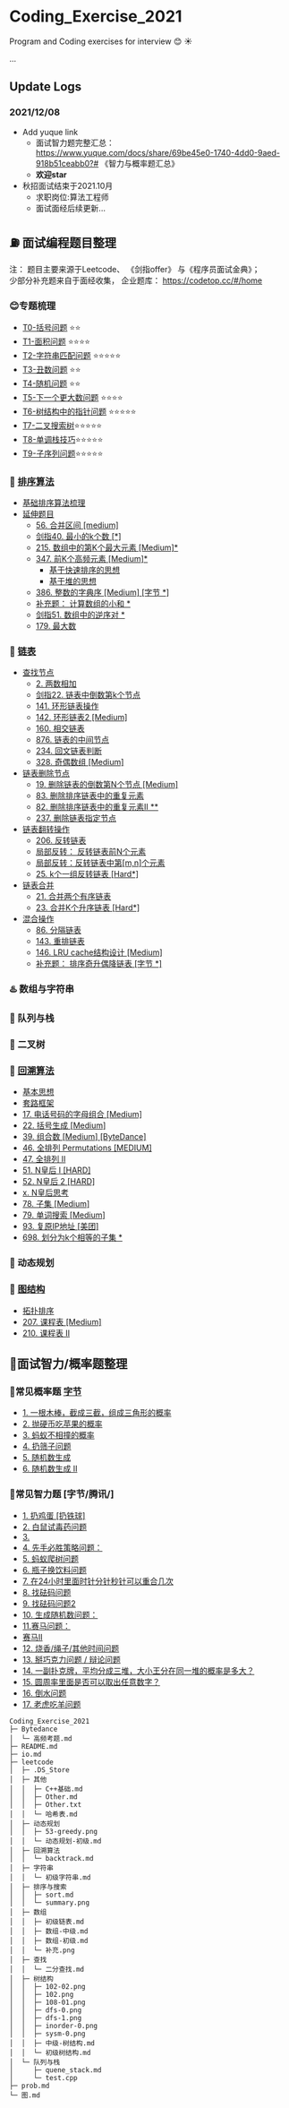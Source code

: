 # Coding_Exercise_2021
 Program and Coding exercises for interview :blush: :sunny:

...
## Update Logs
### 2021/12/08
- Add yuque link
  - 面试智力题完整汇总：https://www.yuque.com/docs/share/69be45e0-1740-4dd0-9aed-918b51ceabb0?# 《智力与概率题汇总》
  - **欢迎star**
- 秋招面试结束于2021.10月
  - 求职岗位:算法工程师
  - 面试面经后续更新...
## ⛽️ 面试编程题目整理
注： 题目主要来源于Leetcode、 《剑指offer》 与《程序员面试金典》；  
少部分补充题来自于面经收集， 企业题库： https://codetop.cc/#/home

### 😊专题梳理
- [T0-括号问题](topics/T0-括号问题.md) :star::star: 
- [T1-面积问题](topics/T1-面积问题.md) :star::star::star::star:  
- [T2-字符串匹配问题](topics/T2-字符串匹配问题.md) :star::star::star::star::star:
- [T3-丑数问题](topics/T3-丑数问题.md) :star::star: 
- [T4-随机问题](topics/T4-随机问题.md) :star::star: 
- [T5-下一个更大数问题](topics/T5-下一个更大数问题.md) :star::star::star::star:  
- [T6-树结构中的指针问题](./topics/T6-树结构中的指针问题.md) :star::star::star::star::star: 
- [T7-二叉搜索树](topics/T7-二叉搜索树.md):star::star::star::star::star: 
- [T8-单调栈技巧](topics/T8-单调栈技巧.md):star::star::star::star::star: 
- [T9-子序列问题](topics/T9-子序列问题.md):star::star::star::star::star: 

### 🥤 [排序算法](./leetcode/排序与搜索/sort.md#排序算法)
  - [基础排序算法梳理](./leetcode/排序与搜索/sort.md#比较排序-vs-非比较排序)
- [延伸题目](./leetcode/排序与搜索/sort.md#延伸题目)
  - [56. 合并区间 [medium]](./leetcode/排序与搜索/sort.md#56-合并区间-medium)
  - [剑指40. 最小的k个数 [*]](#剑指40-最小的k个数-)
  - [215. 数组中的第K个最大元素 [Medium]*](#215-数组中的第k个最大元素-medium)
  - [347. 前K个高频元素 [Medium]*](#347-前k个高频元素-medium)
      - [基于快速排序的思想](#基于快速排序的思想)
      - [基于堆的思想](#基于堆的思想)
  - [386. 整数的字典序 [Medium] [字节 *]](#386-整数的字典序-medium-字节-)
  - [补充题： 计算数组的小和 *](#补充题-计算数组的小和-)
  - [剑指51. 数组中的逆序对 *](#剑指51-数组中的逆序对-)
  - [179. 最大数](#179-最大数)
### 🍞 [链表](/leetcode/数组/初级链表.md#查找节点)
- [查找节点](/leetcode/数组/初级链表.md#查找节点)
  - [2. 两数相加](#2-两数相加)
  - [剑指22. 链表中倒数第k个节点](#剑指22-链表中倒数第k个节点)
  - [141. 环形链表操作](#141-环形链表操作)
  - [142. 环形链表2 [Medium]](#142-环形链表2-medium)
  - [160. 相交链表](#160-相交链表)
  - [876. 链表的中间节点](#876-链表的中间节点)
  - [234. 回文链表判断](#234-回文链表判断)
  - [328. 奇偶数组  [Medium]](#328-奇偶数组-medium)
- [链表删除节点](./leetcode/数组/初级链表.md#链表删除节点)
  - [19. 删除链表的倒数第N个节点 [Medium]](#19-删除链表的倒数第n个节点-medium)
  - [83. 删除排序链表中的重复元素](#83-删除排序链表中的重复元素)
  - [82. 删除排序链表中的重复元素II **](#82-删除排序链表中的重复元素ii)
  - [237. 删除链表指定节点](#237-删除链表指定节点)
- [链表翻转操作](./leetcode/数组/初级链表.md#链表翻转操作)
  - [206. 反转链表](#206-反转链表)
  - [局部反转： 反转链表前N个元素](#局部反转-反转链表前n个元素)
  - [局部反转：反转链表中第[m,n]个元素](#局部反转反转链表中第mn个元素)
  - [25. k个一组反转链表 [Hard*]](#25-k个一组反转链表-hard)
- [链表合并](./leetcode/数组/初级链表.md#链表合并)
  - [21. 合并两个有序链表](#21-合并两个有序链表)
  - [23. 合并K个升序链表 [Hard*]](#23-合并k个升序链表-hard)
- [混合操作](./leetcode/数组/初级链表.md#混合操作)
  - [86. 分隔链表](#86-分隔链表)
  - [143. 重排链表](#143-重排链表)
  - [146. LRU cache结构设计 [Medium]](#146-lru-cache结构设计-medium)
  - [补充题： 排序奇升偶降链表 [字节 *]](#补充题-排序奇升偶降链表-字节)
### ♨️ 数组与字符串

### 🥃 队列与栈
### 🍾️ 二叉树


### 🍶 [回溯算法](./leetcode/回溯算法/backtrack.md/#回溯算法)
- [基本思想](#基本思想)
- [套路框架](#套路框架)
- [17. 电话号码的字母组合 [Medium]](#17-电话号码的字母组合-medium)
- [22. 括号生成 [Medium]](#22-括号生成-medium)
- [39. 组合数 [Medium] [ByteDance]](#39-组合数-medium-bytedance)
- [46. 全排列 Permutations [MEDIUM]](#46-全排列-permutations-medium)
- [47. 全排列 II](#47-全排列-ii)
- [51. N皇后 I [HARD]](#51-n皇后-i-hard)
- [52. N皇后 2 [HARD]](#52-n皇后-2-hard)
- [x. N皇后思考](#x-n皇后思考)
- [78. 子集 [Medium]](#78-子集-medium)
- [79. 单词搜索 [Medium]](#79-单词搜索-medium)
- [93. 复原IP地址 [美团]](#93-复原ip地址-美团)
- [698. 划分为k个相等的子集 *](#698-划分为k个相等的子集-)

### 🍺 动态规划

### 🍷 [图结构](/图.md#拓扑排序)
- [拓扑排序](#拓扑排序)
- [207. 课程表 [Medium]](#207-课程表-medium)
- [210. 课程表 II](#210-课程表-ii)
## 🔋面试智力/概率题整理
### 🏀常见概率题 [字节](prob.md/#概率题)
- [1. 一根木棒，截成三截，组成三角形的概率](#1-一根木棒截成三截组成三角形的概率)
- [2. 抛硬币吃苹果的概率](#2-抛硬币吃苹果的概率)
- [3. 蚂蚁不相撞的概率](#3-蚂蚁不相撞的概率)
- [4. 扔筛子问题](#4-扔筛子问题)
- [5. 随机数生成](#5-随机数生成)
- [6. 随机数生成 II](#6-随机数生成-ii)
### 🏓️常见智力题 [字节/腾讯/]
  - [1. 扔鸡蛋 [扔铁球]](prob.md/#1-扔鸡蛋-扔铁球)
  - [2. 白鼠试毒药问题](#2-白鼠试毒药问题)
  - [3.](#3)
  - [4. 先手必胜策略问题：](#4-先手必胜策略问题)
  - [5. 蚂蚁爬树问题](#5-蚂蚁爬树问题)
  - [6. 瓶子换饮料问题](#6-瓶子换饮料问题)
  - [7. 在24小时里面时针分针秒针可以重合几次](#7-在24小时里面时针分针秒针可以重合几次)
  - [8. 找砝码问题](#8-找砝码问题)
  - [9. 找砝码问题2](#9-找砝码问题2)
  - [10. 生成随机数问题：](#10-生成随机数问题)
  - [11.赛马问题：](#11赛马问题)
  - [赛马II](#赛马ii)
  - [12. 烧香/绳子/其他时间问题](#12-烧香绳子其他时间问题)
  - [13. 掰巧克力问题 / 辩论问题](#13-掰巧克力问题--辩论问题)
  - [14. 一副扑克牌，平均分成三堆，大小王分在同一堆的概率是多大？](#14-一副扑克牌平均分成三堆大小王分在同一堆的概率是多大)
  - [15. 圆周率里面是否可以取出任意数字？](#15-圆周率里面是否可以取出任意数字)
  - [16. 倒水问题](#16-倒水问题)
  - [17. 老虎吃羊问题](#17-老虎吃羊问题)



```
Coding_Exercise_2021
├─ Bytedance
│  └─ 高频考题.md
├─ README.md
├─ io.md
├─ leetcode
│  ├─ .DS_Store
│  ├─ 其他
│  │  ├─ C++基础.md
│  │  ├─ Other.md
│  │  ├─ Other.txt
│  │  └─ 哈希表.md
│  ├─ 动态规划
│  │  ├─ 53-greedy.png
│  │  └─ 动态规划-初级.md
│  ├─ 回溯算法
│  │  └─ backtrack.md
│  ├─ 字符串
│  │  └─ 初级字符串.md
│  ├─ 排序与搜索
│  │  ├─ sort.md
│  │  └─ summary.png
│  ├─ 数组
│  │  ├─ 初级链表.md
│  │  ├─ 数组-中级.md
│  │  ├─ 数组-初级.md
│  │  └─ 补充.png
│  ├─ 查找
│  │  └─ 二分查找.md
│  ├─ 树结构
│  │  ├─ 102-02.png
│  │  ├─ 102.png
│  │  ├─ 108-01.png
│  │  ├─ dfs-0.png
│  │  ├─ dfs-1.png
│  │  ├─ inorder-0.png
│  │  ├─ sysm-0.png
│  │  ├─ 中级-树结构.md
│  │  └─ 初级树结构.md
│  └─ 队列与栈
│     ├─ quene_stack.md
│     └─ test.cpp
├─ prob.md
└─ 图.md

```